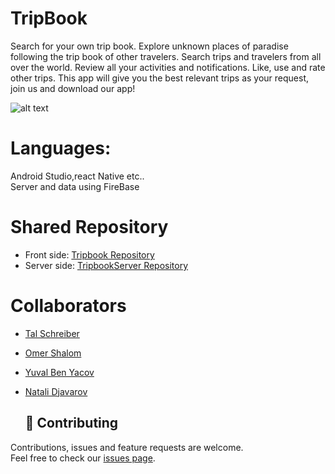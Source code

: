 # TripBook

Search for your own trip book. Explore unknown places of paradise following the trip book of other travelers. Search trips and travelers from all over the world. Review all your activities and notifications. Like, use and rate other trips. 
This app will give you the best relevant trips as your request, join us and download our app!

![alt text](https://i.ibb.co/HFDyKd7/Whats-App-Image-2022-01-03-at-12-29-20.jpg)
# Languages:
Android Studio,react Native etc.. <br />
Server and data using FireBase
# Shared Repository
* Front side: [Tripbook Repository](https://github.com/TalSchreiber95/Tripbook.git)
* Server side: [TripbookServer Repository](https://github.com/yuvalbenya/TripbookServer.git)
# Collaborators
* [Tal Schreiber](https://github.com/TalSchreiber95)
* [Omer Shalom](https://github.com/Omer2041)
* [Yuval Ben Yacov](https://github.com/yuvalbenya)
* [Natali Djavarov](https://github.com/natalidjavarov)

  ## 🤝 Contributing

Contributions, issues and feature requests are welcome.<br />
Feel free to check our [issues page](https://github.com/TalSchreiber95/TripBook/issues).

